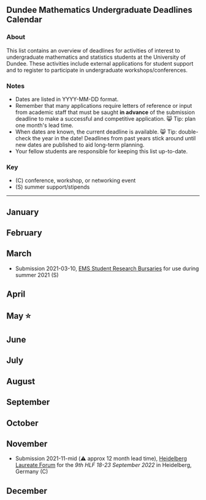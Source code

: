 ## Dundee Mathematics Undergraduate Deadlines Calendar 

### About
This list contains an overview of deadlines for activities of interest to undergraduate mathematics and statistics students at the University of Dundee. These activities include external applications for student support and to register to participate in undergraduate workshops/conferences.

### Notes
- Dates are listed in YYYY-MM-DD format. 
- Remember that many applications require letters of reference or input from academic staff that must be saught **in advance** of the submission deadline to make a successful and competitive application. 😸 Tip: plan one month's lead time. 
- When dates are known, the current deadline is available. 😸 Tip: double-check the year in the date! Deadlines from past years stick around until new dates are published to aid long-term planning.
- Your fellow students are responsible for keeping this list up-to-date.

### Key
- (C) conference, workshop, or networking event 
- (S) summer support/stipends

---

## January

## February

## March

- Submission 2021-03-10, [EMS Student Research Bursaries](http://www.ems.ac.uk/funding/ems-student-research-bursaries) for use during summer 2021 (S)

## April


## May ⭐


## June


## July


## August


## September


## October


## November

- Submission 2021-11-mid (⚠️ approx 12 month lead time), [Heidelberg Laureate Forum](https://www.heidelberg-laureate-forum.org/) for the *9th HLF 18-23 September 2022* in Heidelberg, Germany (C) 


## December
